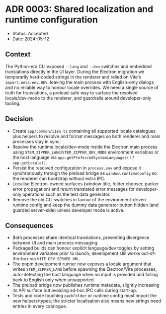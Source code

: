 # ADR 0003: Shared localization and runtime configuration

- Status: Accepted
- Date: 2024-05-12

## Context

The Python-era CLI exposed `--lang` and `--dev` switches and embedded translations directly in the UI layer. During the Electron migration we temporarily hard-coded strings in the renderer and relied on Vite's `import.meta.env.DEV`, leaving the main process with English-only dialogs and no reliable way to honour locale overrides. We need a single source of truth for translations, a preload-safe way to surface the resolved locale/dev-mode to the renderer, and guardrails around developer-only tooling.

## Decision

- Create `app/common/i18n.ts` containing all supported locale catalogues plus helpers to resolve and format messages so both renderer and main processes stay in sync.
- Resolve the runtime locale/dev-mode inside the Electron main process using `STEM_ZIPPER_LANG`/`STEM_ZIPPER_DEV_MODE` environment variables or the host language via `app.getPreferredSystemLanguages()` / `app.getLocale()`.
- Persist the resolved configuration in `process.env` and expose it synchronously through the preload bridge as `window.runtimeConfig` so the renderer can bootstrap without extra IPC.
- Localise Electron-owned surfaces (window title, folder chooser, packer error propagation) and return translated error messages for developer-only operations such as the test data generator.
- Remove the old CLI switches in favour of the environment-driven runtime config and keep the dummy data generator button hidden (and guarded server-side) unless developer mode is active.

## Consequences

- Both processes share identical translations, preventing divergence between UI and main process messaging.
- Packaged builds can honour explicit language/dev toggles by setting environment variables prior to launch; development still works out-of-the-box via `VITE_DEV_SERVER_URL`.
- The pnpm development runner now exposes a locale argument that writes `STEM_ZIPPER_LANG` before spawning the Electron/Vite processes, auto-detecting the host language when no input is provided and falling back to English only when unsupported.
- The preload bridge now publishes runtime metadata, slightly increasing its API surface but avoiding ad-hoc IPC calls during start-up.
- Tests and code touching `packFolder` or runtime config must import the new helpers/types; the stricter localisation also means new strings need entries in every catalogue.
